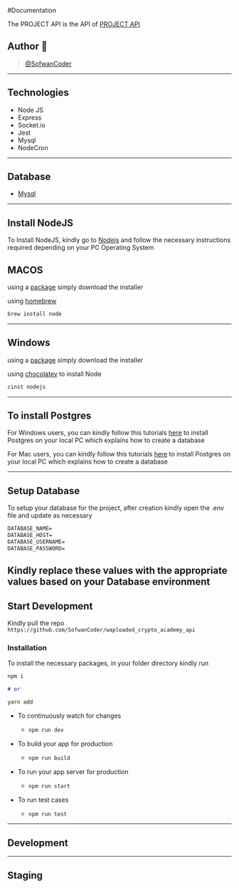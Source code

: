 #Documentation

The PROJECT API is the API of [PROJECT API](https://example.com)

## Author 🚀
> [@SofwanCoder](https://github.com/sofwancoder)

---

## Technologies

- Node JS
- Express
- Socket.io
- Jest
- Mysql
- NodeCron
---

## Database

- [Mysql](https://www.mysql.org/)

---

## Install NodeJS

To Install NodeJS, kindly go to [Nodejs](https://nodejs.com) and follow the necessary instructions required depending on
your PC Operating System

## MACOS

using a [package](https://nodejs.org/en/#download) simply download the installer

using [homebrew](https://github.com/Homebrew/legacy-homebrew)

```markdown
brew install node
```

---

## Windows

using a [package](https://nodejs.org/en/#download) simply download the installer

using [chocolatey](http://chocolatey.org/) to install Node

```markdown
cinst nodejs
```

---

## To install Postgres

For Windows users, you can kindly follow this
tutorials [here](https://learnsql.com/blog/how-to-install-postgresql-on-windows-in-5-minutes/) to install Postgres on
your local PC which explains how to create a database

For Mac users, you can kindly follow this tutorials [here](https://www.robinwieruch.de/postgres-sql-macos-setup) to
install Postgres on your local PC which explains how to create a database

---

## Setup Database

To setup your database for the project, after creation kindly open the .env file and update as necessary

```markdown
DATABASE_NAME=
DATABASE_HOST=
DATABASE_USERNAME=
DATABASE_PASSWORD=
```

## Kindly replace these values with the appropriate values based on your Database environment

## Start Development

Kindly pull the repo `https://github.com/SofwanCoder/waploaded_crypto_academy_api`

### Installation

To install the necessary packages, in your folder directory kindly run

```markdown
npm i

# or

yarn add
```

- To continuously watch for changes

  - ```markdown
    npm run dev
    ```

- To build your app for production

  - ```markdown
    npm run build
    ```

- To run your app server for production

  - ```markdown
    npm run start
    ```

- To run test cases
  - ```markdown
    npm run test
    ```

---

## Development

---

## Staging
